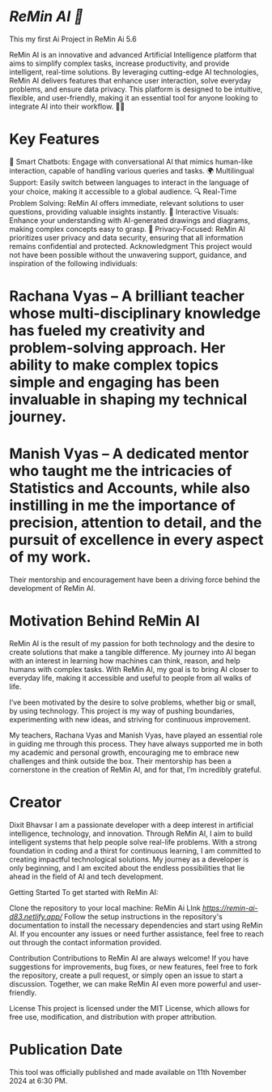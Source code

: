 # *ReMin AI 🤖*
This my first Ai Project in ReMin Ai 5.6

ReMin AI is an innovative and advanced Artificial Intelligence platform that aims to simplify complex tasks, increase productivity, and provide intelligent, real-time solutions. By leveraging cutting-edge AI technologies, ReMin AI delivers features that enhance user interaction, solve everyday problems, and ensure data privacy. This platform is designed to be intuitive, flexible, and user-friendly, making it an essential tool for anyone looking to integrate AI into their workflow. 🚀✨

# Key Features
🧠 Smart Chatbots: Engage with conversational AI that mimics human-like interaction, capable of handling various queries and tasks.
🌍 Multilingual Support: Easily switch between languages to interact in the language of your choice, making it accessible to a global audience.
🔍 Real-Time Problem Solving: ReMin AI offers immediate, relevant solutions to user questions, providing valuable insights instantly.
🎨 Interactive Visuals: Enhance your understanding with AI-generated drawings and diagrams, making complex concepts easy to grasp.
🔐 Privacy-Focused: ReMin AI prioritizes user privacy and data security, ensuring that all information remains confidential and protected.
Acknowledgment
This project would not have been possible without the unwavering support, guidance, and inspiration of the following individuals:

# Rachana Vyas – A brilliant teacher whose multi-disciplinary knowledge has fueled my creativity and problem-solving approach. Her ability to make complex topics simple and engaging has been invaluable in shaping my technical journey.
# Manish Vyas – A dedicated mentor who taught me the intricacies of Statistics and Accounts, while also instilling in me the importance of precision, attention to detail, and the pursuit of excellence in every aspect of my work.
Their mentorship and encouragement have been a driving force behind the development of ReMin AI.

# Motivation Behind ReMin AI
ReMin AI is the result of my passion for both technology and the desire to create solutions that make a tangible difference. My journey into AI began with an interest in learning how machines can think, reason, and help humans with complex tasks. With ReMin AI, my goal is to bring AI closer to everyday life, making it accessible and useful to people from all walks of life.

I’ve been motivated by the desire to solve problems, whether big or small, by using technology. This project is my way of pushing boundaries, experimenting with new ideas, and striving for continuous improvement.

My teachers, Rachana Vyas and Manish Vyas, have played an essential role in guiding me through this process. They have always supported me in both my academic and personal growth, encouraging me to embrace new challenges and think outside the box. Their mentorship has been a cornerstone in the creation of ReMin AI, and for that, I’m incredibly grateful.

# Creator
Dixit Bhavsar
I am a passionate developer with a deep interest in artificial intelligence, technology, and innovation. Through ReMin AI, I aim to build intelligent systems that help people solve real-life problems. With a strong foundation in coding and a thirst for continuous learning, I am committed to creating impactful technological solutions. My journey as a developer is only beginning, and I am excited about the endless possibilities that lie ahead in the field of AI and tech development.

Getting Started
To get started with ReMin AI:

Clone the repository to your local machine:
ReMin Ai LInk *https://remin-ai-d83.netlify.app/*
Follow the setup instructions in the repository's documentation to install the necessary dependencies and start using ReMin AI.
If you encounter any issues or need further assistance, feel free to reach out through the contact information provided.

Contribution
Contributions to ReMin AI are always welcome! If you have suggestions for improvements, bug fixes, or new features, feel free to fork the repository, create a pull request, or simply open an issue to start a discussion. Together, we can make ReMin AI even more powerful and user-friendly.

License
This project is licensed under the MIT License, which allows for free use, modification, and distribution with proper attribution.

# Publication Date
This tool was officially published and made available on 11th November 2024 at 6:30 PM.
